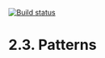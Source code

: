 [![Build status](https://ci.appveyor.com/api/projects/status/u63qglay4i8m54yd?svg=true)](https://ci.appveyor.com/project/iNextgenx/at-hw5-1)

# 2.3. Patterns